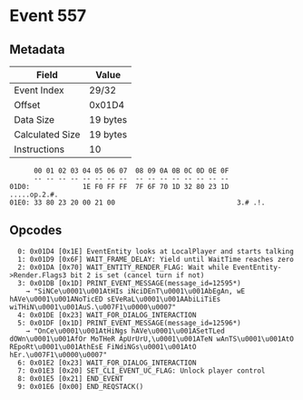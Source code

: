 # Event 557

## Metadata

| Field           | Value    |
|-----------------|----------|
| Event Index     | 29/32    |
| Offset          | 0x01D4   |
| Data Size       | 19 bytes |
| Calculated Size | 19 bytes |
| Instructions    | 10       |

```
      00 01 02 03 04 05 06 07  08 09 0A 0B 0C 0D 0E 0F
      -- -- -- -- -- -- -- --  -- -- -- -- -- -- -- --
01D0:             1E F0 FF FF  7F 6F 70 1D 32 80 23 1D      .....op.2.#.
01E0: 33 80 23 20 00 21 00                              3.# .!.         
```

## Opcodes

```
  0: 0x01D4 [0x1E] EventEntity looks at LocalPlayer and starts talking
  1: 0x01D9 [0x6F] WAIT_FRAME_DELAY: Yield until WaitTime reaches zero
  2: 0x01DA [0x70] WAIT_ENTITY_RENDER_FLAG: Wait while EventEntity->Render.Flags3 bit 2 is set (cancel turn if not)
  3: 0x01DB [0x1D] PRINT_EVENT_MESSAGE(message_id=12595*)
    → "SiNCe\u0001\u001AtHIs iNciDEnT\u0001\u001AbEgAn, wE hAVe\u0001\u001ANoTicED sEVeRaL\u0001\u001AAbiLiTiEs wiTHiN\u0001\u001AuS.\u007F1\u0000\u0007"
  4: 0x01DE [0x23] WAIT_FOR_DIALOG_INTERACTION
  5: 0x01DF [0x1D] PRINT_EVENT_MESSAGE(message_id=12596*)
    → "OnCe\u0001\u001AtHiNgs hAVe\u0001\u001ASetTLed dOWn\u0001\u001AfOr MoTHeR ApUrUrU,\u0001\u001ATeN wAnTS\u0001\u001AtO REpoRt\u0001\u001AthEsE FiNdiNGs\u0001\u001AtO hEr.\u007F1\u0000\u0007"
  6: 0x01E2 [0x23] WAIT_FOR_DIALOG_INTERACTION
  7: 0x01E3 [0x20] SET_CLI_EVENT_UC_FLAG: Unlock player control
  8: 0x01E5 [0x21] END_EVENT
  9: 0x01E6 [0x00] END_REQSTACK()
```

